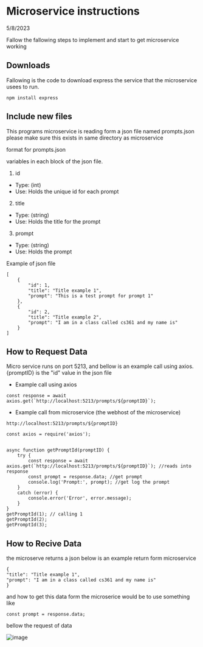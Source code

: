 # Microservice instructions
5/8/2023

Fallow the fallowing steps to implement and start to get microservice working

## **Downloads**

Fallowing is the code to download express the service that the microservice usees to run.

```
npm install express
```


## **Include new files**

This programs microservice is reading form a json file named prompts.json please make sure this exists in same directory as microservice

format for prompts.json

variables in each block of the json file.

1. id
-   Type: (int)
-   Use: Holds the unique id for each prompt
    
2. title
-   Type: (string)
-   Use: Holds the title for the prompt
    
3. prompt
-   Type: (string)
-   Use: Holds the prompt

Example of json file
```
[
    {
        "id": 1,
        "title": "Title example 1",
        "prompt": "This is a test prompt for prompt 1"
    },
    {
        "id": 2,
        "title": "Title example 2",
        "prompt": "I am in a class called cs361 and my name is"
    }
]
```

## **How to Request Data**

Micro service runs on port 5213, and bellow is an example call using axios. {promptID} is the "id" value in the json file

- Example call using axios
```
const response = await axios.get(`http://localhost:5213/prompts/${promptID}`); 
```

- Example call from microservice (the webhost of the microservice)
```
http://localhost:5213/prompts/${promptID}
```

```
const axios = require('axios');


async function getPromptId(promptID) {
    try {
        const response = await axios.get(`http://localhost:5213/prompts/${promptID}`); //reads into response
        const prompt = response.data; //get prompt
        console.log('Prompt:', prompt); //get log the prompt 
    }
    catch (error) {
        console.error('Error', error.message);
    }
}
getPromptId(1); // calling 1
getPromptId(2);
getPromptId(3);
```

## **How to Recive Data**
the microserve returns a json below is an example return form microservice

```
{
"title": "Title example 1",
"prompt": "I am in a class called cs361 and my name is"
}
```

and how to get this data form the microserice would be to use something like

```
const prompt = response.data; 
```

bellow the request of data

![image](https://user-images.githubusercontent.com/115040382/236994947-3cdc8521-6ac3-4e45-a861-7826c7edf2b6.png)
